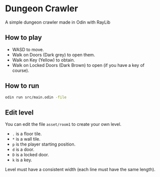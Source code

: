 # Dungeon Crawler

A simple dungeon crawler made in Odin with RayLib

## How to play

- WASD to move.
- Walk on Doors (Dark grey) to open them.
- Walk on Key (Yellow) to obtain.
- Walk on Locked Doors (Dark Brown) to open (if you have a key of course).

## How to run

```sh
odin run src/main.odin -file
```

## Edit level

You can edit the file `asset/room1` to create your own level.

- `.` is a floor tile.
- `*` is a wall tile.
- `p` is the player starting position.
- `d` is a door.
- `D` is a locked door.
- `k` is a key.

Level must have a consistent width (each line must have the same length).
